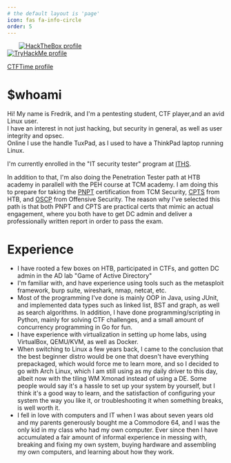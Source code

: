 ```yaml
---
# the default layout is 'page'
icon: fas fa-info-circle
order: 5
---
```


<a href="https://app.hackthebox.com/profile/528265" target="_blank" style="margin:0 27px 0"><img src="https://www.hackthebox.eu/badge/image/528265" alt="HackTheBox profile"></a><br>
<a href="https://tryhackme.com/p/TuxPad" target="_blank"><img src="https://tryhackme-badges.s3.amazonaws.com/TuxPad.png" alt="TryHackMe profile"></a><br>

<a href="https://ctftime.org/user/133366" target="_blank">CTFTime profile</a><br>


# $whoami
Hi! My name is Fredrik, and I'm a pentesting student, CTF player,and an avid Linux user.<br>
I have an interest in not just hacking, but security in general, as well as user integrity and opsec.<br>
Online I use the handle TuxPad, as I used to have a ThinkPad laptop running Linux.<br>

I'm currently enrolled in the "IT security tester" program at <a href="https://www.iths.se/utbildningar/it-sakerhetstestare/" target="_blank">ITHS</a>.<br>


In addition to that, I'm also doing the Penetration Tester path at HTB academy in parallell with the PEH course at TCM academy.
I am doing this to prepare for taking the <a href="https://certifications.tcm-sec.com/pnpt/" target="_blank">PNPT</a> certification from TCM Security, <a href="https://academy.hackthebox.com/preview/certifications/htb-certified-penetration-testing-specialist/" target="_blank">CPTS</a> from HTB, and <a href="https://www.offsec.com/courses/pen-200/" target=_blank>OSCP</a> from Offensive Security.
The reason why I've selected this path is that both PNPT and CPTS are practical certs that mimic an actual engagement, where you both have to get DC admin and deliver a professionally written report in order to pass the exam. 

# Experience
- I have rooted a few boxes on HTB, participated in CTFs, and gotten DC admin in the AD lab "Game of Active Directory"
- I'm familiar with, and have experience using tools such as the metasploit framework, burp suite, wireshark, nmap, netcat, etc.
- Most of the programming I've done is mainly OOP in Java, using JUnit, and implemented data types such as linked list, BST and graph, as well as search algorithms. In addition, I have done programming/scripting in Python, mainly for solving CTF challenges, and a small amount of concurrency programming in Go for fun.
- I have experience with virtualization in setting up home labs, using VirtualBox, QEMU/KVM, as well as Docker.
- When switching to Linux a few years back, I came to the conclusion that the best beginner distro would be one that doesn't have everything prepackaged, which would force me to learn more, and so I decided to go with Arch Linux, which I am still using as my daily driver to this day, albeit now with the tiling WM Xmonad instead of using a DE. Some people would say it's a hassle to set up your system by yourself, but I think it's a good way to learn, and the satisfaction of configuring your system the way you like it, or troubleshooting it when something breaks, is well worth it.
- I fell in love with computers and IT when I was about seven years old and my parents generously bought me a Commodore 64, and I was the only kid in my class who had my own computer. Ever since then I have accumulated a fair amount of informal experience in messing with, breaking and fixing my own system, buying hardware and assembling my own computers, and learning about how they work.




